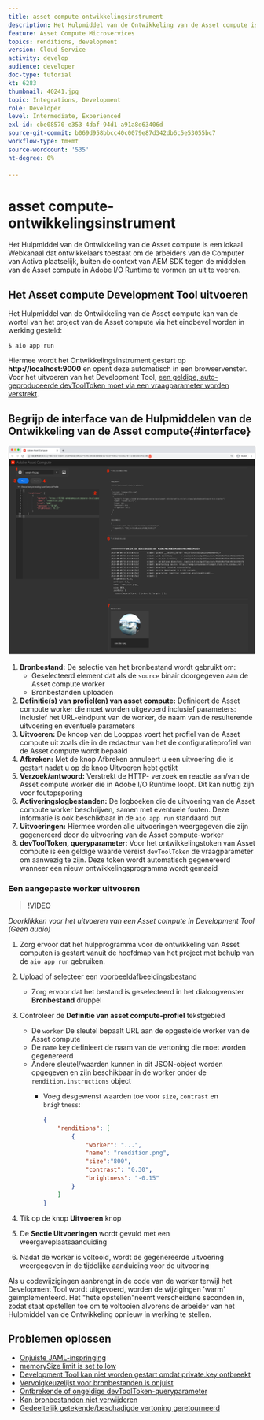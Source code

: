 ```yaml
---
title: asset compute-ontwikkelingsinstrument
description: Het Hulpmiddel van de Ontwikkeling van de Asset compute is een lokaal Webkanaal dat ontwikkelaars toestaat om de arbeiders van de Computer van Activa plaatselijk, buiten de context van AEM SDK tegen de middelen van de Asset compute in Adobe I/O Runtime te vormen en uit te voeren.
feature: Asset Compute Microservices
topics: renditions, development
version: Cloud Service
activity: develop
audience: developer
doc-type: tutorial
kt: 6283
thumbnail: 40241.jpg
topic: Integrations, Development
role: Developer
level: Intermediate, Experienced
exl-id: cbe08570-e353-4daf-94d1-a91a8d63406d
source-git-commit: b069d958bbcc40c0079e87d342db6c5e53055bc7
workflow-type: tm+mt
source-wordcount: '535'
ht-degree: 0%

---
```


# asset compute-ontwikkelingsinstrument

Het Hulpmiddel van de Ontwikkeling van de Asset compute is een lokaal Webkanaal dat ontwikkelaars toestaat om de arbeiders van de Computer van Activa plaatselijk, buiten de context van AEM SDK tegen de middelen van de Asset compute in Adobe I/O Runtime te vormen en uit te voeren.

## Het Asset compute Development Tool uitvoeren

Het Hulpmiddel van de Ontwikkeling van de Asset compute kan van de wortel van het project van de Asset compute via het eindbevel worden in werking gesteld:

```
$ aio app run
```

Hiermee wordt het Ontwikkelingsinstrument gestart op __http://localhost:9000__ en opent deze automatisch in een browservenster. Voor het uitvoeren van het Development Tool, [een geldige, auto-geproduceerde devToolToken moet via een vraagparameter worden verstrekt](#troubleshooting__devtooltoken).

## Begrijp de interface van de Hulpmiddelen van de Ontwikkeling van de Asset compute{#interface}

![asset compute-ontwikkelingsinstrument](./assets/development-tool/asset-compute-dev-tool.png)

1. __Bronbestand:__ De selectie van het bronbestand wordt gebruikt om:
   + Geselecteerd element dat als de `source` binair doorgegeven aan de Asset compute worker
   + Bronbestanden uploaden
1. __Definitie(s) van profiel(en) van asset compute:__ Definieert de Asset compute worker die moet worden uitgevoerd inclusief parameters: inclusief het URL-eindpunt van de worker, de naam van de resulterende uitvoering en eventuele parameters
1. __Uitvoeren:__ De knoop van de Looppas voert het profiel van de Asset compute uit zoals die in de redacteur van het de configuratieprofiel van de Asset compute wordt bepaald
1. __Afbreken:__ Met de knop Afbreken annuleert u een uitvoering die is gestart nadat u op de knop Uitvoeren hebt getikt
1. __Verzoek/antwoord:__ Verstrekt de HTTP- verzoek en reactie aan/van de Asset compute worker die in Adobe I/O Runtime loopt. Dit kan nuttig zijn voor foutopsporing
1. __Activeringslogbestanden:__ De logboeken die de uitvoering van de Asset compute worker beschrijven, samen met eventuele fouten. Deze informatie is ook beschikbaar in de `aio app run` standaard out
1. __Uitvoeringen:__ Hiermee worden alle uitvoeringen weergegeven die zijn gegenereerd door de uitvoering van de Asset compute-worker
1. __devToolToken, queryparameter:__ Voor het ontwikkelingstoken van Asset compute is een geldige waarde vereist `devToolToken` de vraagparameter om aanwezig te zijn. Deze token wordt automatisch gegenereerd wanneer een nieuw ontwikkelingsprogramma wordt gemaaid

### Een aangepaste worker uitvoeren

>[!VIDEO](https://video.tv.adobe.com/v/40241?quality=12&learn=on)

_Doorklikken voor het uitvoeren van een Asset compute in Development Tool (Geen audio)_

1. Zorg ervoor dat het hulpprogramma voor de ontwikkeling van Asset computen is gestart vanuit de hoofdmap van het project met behulp van de `aio app run` gebruiken.
1. Upload of selecteer een [voorbeeldafbeeldingsbestand](../assets/samples/sample-file.jpg)
   + Zorg ervoor dat het bestand is geselecteerd in het dialoogvenster __Bronbestand__ druppel
1. Controleer de __Definitie van asset compute-profiel__ tekstgebied
   + De `worker` De sleutel bepaalt URL aan de opgestelde worker van de Asset compute
   + De `name` key definieert de naam van de vertoning die moet worden gegenereerd
   + Andere sleutel/waarden kunnen in dit JSON-object worden opgegeven en zijn beschikbaar in de worker onder de `rendition.instructions` object
      + Voeg desgewenst waarden toe voor `size`, `contrast` en `brightness`:

         ```json
         {
             "renditions": [
                 {
                     "worker": "...",
                     "name": "rendition.png",
                     "size":"800",
                     "contrast": "0.30",
                     "brightness": "-0.15"
                 }
             ]
         }
         ```

1. Tik op de knop __Uitvoeren__ knop
1. De __Sectie Uitvoeringen__ wordt gevuld met een weergaveplaatsaanduiding
1. Nadat de worker is voltooid, wordt de gegenereerde uitvoering weergegeven in de tijdelijke aanduiding voor de uitvoering

Als u codewijzigingen aanbrengt in de code van de worker terwijl het Development Tool wordt uitgevoerd, worden de wijzigingen &#39;warm&#39; geïmplementeerd. Het &quot;hete opstellen&quot;neemt verscheidene seconden in, zodat staat opstellen toe om te voltooien alvorens de arbeider van het Hulpmiddel van de Ontwikkeling opnieuw in werking te stellen.

## Problemen oplossen

+ [Onjuiste JAML-inspringing](../troubleshooting.md#incorrect-yaml-indentation)
+ [memorySize limit is set to low](../troubleshooting.md#memorysize-limit-is-set-too-low)
+ [Development Tool kan niet worden gestart omdat private.key ontbreekt](../troubleshooting.md#missing-private-key)
+ [Vervolgkeuzelijst voor bronbestanden is onjuist](../troubleshooting.md#source-files-dropdown-incorrect)
+ [Ontbrekende of ongeldige devToolToken-queryparameter](../troubleshooting.md#missing-or-invalid-devtooltoken-query-parameter)
+ [Kan bronbestanden niet verwijderen](../troubleshooting.md#unable-to-remove-source-files)
+ [Gedeeltelijk getekende/beschadigde vertoning geretourneerd](../troubleshooting.md#rendition-returned-partially-drawn-or-corrupt)
